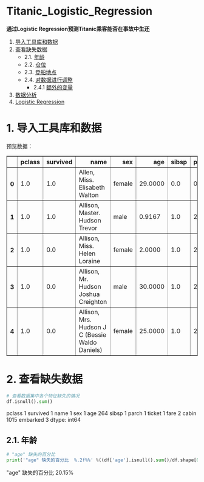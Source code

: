 # Titanic_Logistic_Regression
**通过Logistic Regression预测Titanic乘客能否在事故中生还**

1. [导入工具库和数据](#t1.)
2. [查看缺失数据](#t2.)
   - 2.1. [年龄](#t2.1.)
   - 2.2. [仓位](#t2.2.)
   - 2.3. [登船地点](#t2.3.)
   - 2.4. [对数据进行调整](#t2.4.)
     - 2.4.1 [额外的变量](#t2.4.1.)
3. [数据分析](#t3.)
4. [Logistic Regression](#t4.)

<a id="t1."></a>
# 1. 导入工具库和数据
预览数据：
<table border="1" class="dataframe">
  <thead>
    <tr style="text-align: right;">
      <th></th>
      <th>pclass</th>
      <th>survived</th>
      <th>name</th>
      <th>sex</th>
      <th>age</th>
      <th>sibsp</th>
      <th>parch</th>
      <th>ticket</th>
      <th>fare</th>
      <th>cabin</th>
      <th>embarked</th>
    </tr>
  </thead>
  <tbody>
    <tr>
      <th>0</th>
      <td>1.0</td>
      <td>1.0</td>
      <td>Allen, Miss. Elisabeth Walton</td>
      <td>female</td>
      <td>29.0000</td>
      <td>0.0</td>
      <td>0.0</td>
      <td>24160</td>
      <td>211.3375</td>
      <td>B5</td>
      <td>S</td>
    </tr>
    <tr>
      <th>1</th>
      <td>1.0</td>
      <td>1.0</td>
      <td>Allison, Master. Hudson Trevor</td>
      <td>male</td>
      <td>0.9167</td>
      <td>1.0</td>
      <td>2.0</td>
      <td>113781</td>
      <td>151.5500</td>
      <td>C22 C26</td>
      <td>S</td>
    </tr>
    <tr>
      <th>2</th>
      <td>1.0</td>
      <td>0.0</td>
      <td>Allison, Miss. Helen Loraine</td>
      <td>female</td>
      <td>2.0000</td>
      <td>1.0</td>
      <td>2.0</td>
      <td>113781</td>
      <td>151.5500</td>
      <td>C22 C26</td>
      <td>S</td>
    </tr>
    <tr>
      <th>3</th>
      <td>1.0</td>
      <td>0.0</td>
      <td>Allison, Mr. Hudson Joshua Creighton</td>
      <td>male</td>
      <td>30.0000</td>
      <td>1.0</td>
      <td>2.0</td>
      <td>113781</td>
      <td>151.5500</td>
      <td>C22 C26</td>
      <td>S</td>
    </tr>
    <tr>
      <th>4</th>
      <td>1.0</td>
      <td>0.0</td>
      <td>Allison, Mrs. Hudson J C (Bessie Waldo Daniels)</td>
      <td>female</td>
      <td>25.0000</td>
      <td>1.0</td>
      <td>2.0</td>
      <td>113781</td>
      <td>151.5500</td>
      <td>C22 C26</td>
      <td>S</td>
    </tr>
  </tbody>
</table>

<a id="t2."></a>
# 2. 查看缺失数据
```python
# 查看数据集中各个特征缺失的情况
df.isnull().sum()
```
pclass         1
survived       1
name           1
sex            1
age          264
sibsp          1
parch          1
ticket         1
fare           2
cabin       1015
embarked       3
dtype: int64

<a id="t2.1."></a>
## 2.1.    年龄
```python
# "age" 缺失的百分比 
print('"age" 缺失的百分比  %.2f%%' %((df['age'].isnull().sum()/df.shape[0])*100))
```
"age" 缺失的百分比  20.15%


